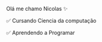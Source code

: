 Olá me chamo Nicolas ✨ 

<p> ✅ Cursando Ciencia da computação </p>
<p> ✅ Aprendendo a Programar </p>
